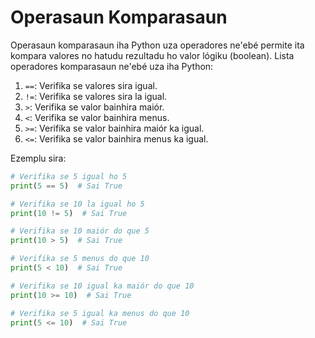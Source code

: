 # Operasaun Komparasaun

Operasaun komparasaun iha Python uza operadores ne'ebé permite ita kompara valores no hatudu rezultadu ho valor lógiku (boolean). Lista operadores komparasaun ne'ebé uza iha Python:

1. `==`: Verifika se valores sira igual.
2. `!=`: Verifika se valores sira la igual.
3. `>`: Verifika se valor bainhira maiór.
4. `<`: Verifika se valor bainhira menus.
5. `>=`: Verifika se valor bainhira maiór ka igual.
6. `<=`: Verifika se valor bainhira menus ka igual.

Ezemplu sira:

```python
# Verifika se 5 igual ho 5
print(5 == 5)  # Sai True

# Verifika se 10 la igual ho 5
print(10 != 5)  # Sai True

# Verifika se 10 maiór do que 5
print(10 > 5)  # Sai True

# Verifika se 5 menus do que 10
print(5 < 10)  # Sai True

# Verifika se 10 igual ka maiór do que 10
print(10 >= 10)  # Sai True

# Verifika se 5 igual ka menus do que 10
print(5 <= 10)  # Sai True
```
